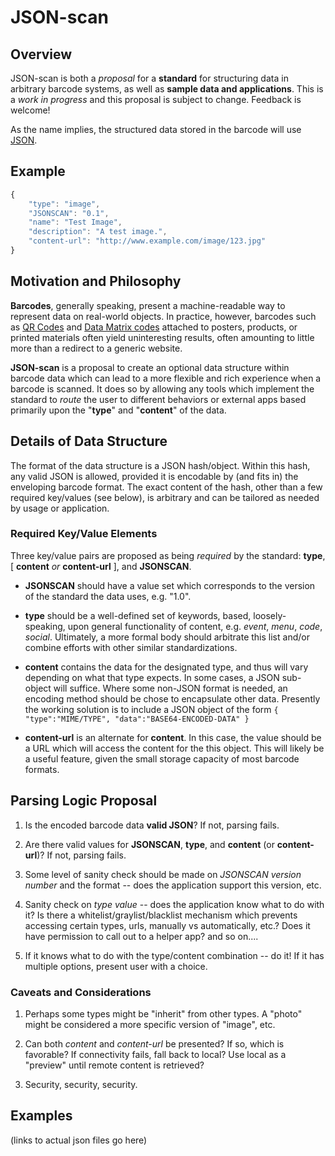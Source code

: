 JSON-scan
=========

Overview
--------

JSON-scan is both a *proposal* for a **standard** for structuring data in arbitrary barcode systems, as well as **sample data and applications**.  This is a _work in progress_ and
this proposal is subject to change.  Feedback is welcome!

As the name implies, the structured data stored in the barcode will use [JSON](http://www.json.org/).

Example
-------

```javascript
{
    "type": "image",
    "JSONSCAN": "0.1",
    "name": "Test Image",
    "description": "A test image.",
    "content-url": "http://www.example.com/image/123.jpg"
}
```

Motivation and Philosophy
-------------------------

**Barcodes**, generally speaking, present a machine-readable way to represent data on real-world objects.
In practice, however, barcodes such as [QR Codes](http://en.wikipedia.org/wiki/QR_code) and [Data Matrix codes](http://en.wikipedia.org/wiki/Data_Matrix) attached to posters,
products, or printed materials often yield uninteresting results, often amounting to little more than a redirect to a generic website.

**JSON-scan** is a proposal to create an optional data structure within barcode data which can lead to a more flexible and rich experience when a barcode is scanned.  It does so by allowing any tools
which implement the standard to *route* the user to different behaviors or external apps based primarily upon the "**type**" and "**content**" of the data.


Details of Data Structure
-------------------------

The format of the data structure is a JSON hash/object.  Within this hash, any valid JSON is allowed, provided it is encodable by (and fits in) the enveloping barcode format.  The exact
content of the hash, other than a few required key/values (see below), is arbitrary and can be tailored as needed by usage or application.

### Required Key/Value Elements ###

Three key/value pairs are proposed as being *required* by the standard: **type**, [ **content** _or_ **content-url** ], and **JSONSCAN**. 

- **JSONSCAN** should have a value set which corresponds to the version of the standard the data uses, e.g. "1.0".

- **type** should be a well-defined set of keywords, based, loosely-speaking, upon general functionality of content, e.g. _event_, _menu_, _code_, _social_. Ultimately, a more formal body should arbitrate this list and/or combine efforts with other similar standardizations.

- **content** contains the data for the designated type, and thus will vary depending on what that type expects.  In some cases, a JSON sub-object will suffice.  Where some non-JSON format is needed, an encoding method should be chose to encapsulate other data.  Presently the working solution is to include a JSON object of the form `{ "type":"MIME/TYPE", "data":"BASE64-ENCODED-DATA" }`

- **content-url** is an alternate for **content**.  In this case, the value should be a URL which will access the content for the this object.  This will likely be a useful feature, given the small
storage capacity of most barcode formats.


Parsing Logic Proposal
----------------------

1. Is the encoded barcode data **valid JSON**?  If not, parsing fails.

2. Are there valid values for **JSONSCAN**, **type**, and **content** (or **content-url**)?  If not, parsing fails.

3. Some level of sanity check should be made on *JSONSCAN version number* and the format -- does the application support this version, etc.

4. Sanity check on *type value* -- does the application know what to do with it?  Is there a whitelist/graylist/blacklist mechanism which prevents accessing certain types, urls, manually vs automatically, etc.?  Does it have permission to call out to a helper app?  and so on....

5. If it knows what to do with the type/content combination -- do it!  If it has multiple options, present user with a choice.


### Caveats and Considerations ###

1. Perhaps some types might be "inherit" from other types.  A "photo" might be considered a more specific version of "image", etc.

2. Can both _content_ and _content-url_ be presented?  If so, which is favorable? If connectivity fails, fall back to local?  Use local as a "preview" until remote content is retrieved?

3. Security, security, security.


Examples
--------

(links to actual json files go here)

